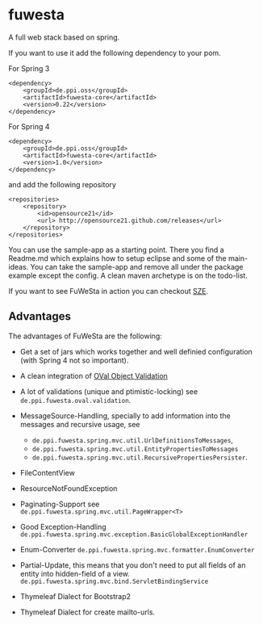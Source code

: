 # fuwesta

A full web stack based on spring.

If you want to use it add the following dependency to your pom.

For Spring 3

    <dependency>
        <groupId>de.ppi.oss</groupId>
        <artifactId>fuwesta-core</artifactId>
        <version>0.22</version>
    </dependency>

For Spring 4

    <dependency>
        <groupId>de.ppi.oss</groupId>
        <artifactId>fuwesta-core</artifactId>
        <version>1.0</version>
    </dependency>

    
and add the following repository

    <repositories>
        <repository>
            <id>opensource21</id>
            <url> http://opensource21.github.com/releases</url>
        </repository>
    </repositories>

You can use the sample-app as a starting point. There you
find a Readme.md which explains how to setup eclipse and
some of the main-ideas. You can take the sample-app and remove
all under the package example except the config. A clean 
maven archetype is on the todo-list.

If you want to see FuWeSta in action you can checkout 
[SZE](https://github.com/opensource21/sze).

## Advantages
The advantages of FuWeSta are the following:

- Get a set of jars which works together and well definied configuration (with Spring 4 not so important).
- A clean integration of [OVal Object Validation](http://oval.sourceforge.net/)
- A lot of validations (unique and ptimistic-locking) see `de.ppi.fuwesta.oval.validation`.
- MessageSource-Handling, specially to add information into the messages and recursive usage, see

    - `de.ppi.fuwesta.spring.mvc.util.UrlDefinitionsToMessages`, 
    - `de.ppi.fuwesta.spring.mvc.util.EntityPropertiesToMessages`
    - `de.ppi.fuwesta.spring.mvc.util.RecursivePropertiesPersister`.   
- FileContentView
- ResourceNotFoundException
- Paginating-Support see `de.ppi.fuwesta.spring.mvc.util.PageWrapper<T>`
- Good Exception-Handling `de.ppi.fuwesta.spring.mvc.exception.BasicGlobalExceptionHandler`
- Enum-Converter `de.ppi.fuwesta.spring.mvc.formatter.EnumConverter`
- Partial-Update, this means that you don't need to put all fields of
  an entity into hidden-field of a view. `de.ppi.fuwesta.spring.mvc.bind.ServletBindingService`
- Thymeleaf Dialect for Bootstrap2
- Thymeleaf Dialect for create mailto-urls.


